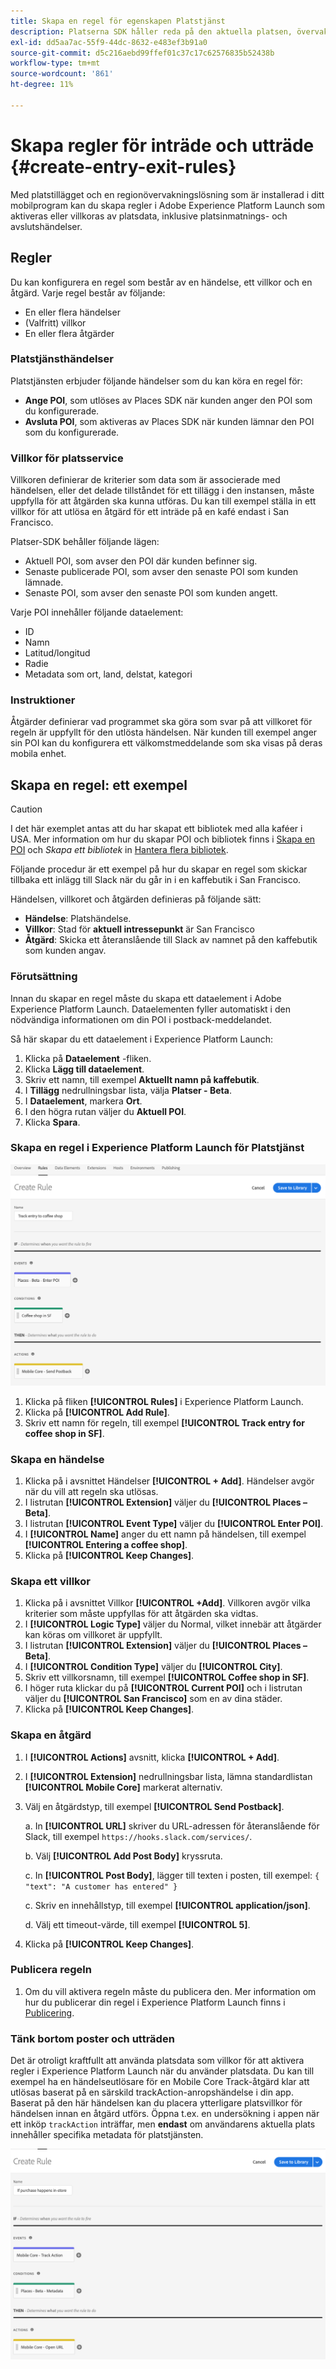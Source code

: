 ```yaml
---
title: Skapa en regel för egenskapen Platstjänst
description: Platserna SDK håller reda på den aktuella platsen, övervakar konfigurerade POI:er runt den aktuella platsen och spårar post- och avslutshändelser för dessa POI:er.
exl-id: dd5aa7ac-55f9-44dc-8632-e483ef3b91a0
source-git-commit: d5c216aebd99ffef01c37c17c62576835b52438b
workflow-type: tm+mt
source-wordcount: '861'
ht-degree: 11%

---
```


# Skapa regler för inträde och utträde {#create-entry-exit-rules}

Med platstillägget och en regionövervakningslösning som är installerad i ditt mobilprogram kan du skapa regler i Adobe Experience Platform Launch som aktiveras eller villkoras av platsdata, inklusive platsinmatnings- och avslutshändelser.

## Regler

Du kan konfigurera en regel som består av en händelse, ett villkor och en åtgärd. Varje regel består av följande:

* En eller flera händelser
* (Valfritt) villkor
* En eller flera åtgärder

### Platstjänsthändelser

Platstjänsten erbjuder följande händelser som du kan köra en regel för:

* **Ange POI**, som utlöses av Places SDK när kunden anger den POI som du konfigurerade.
* **Avsluta POI**, som aktiveras av Places SDK när kunden lämnar den POI som du konfigurerade.

### Villkor för platsservice

Villkoren definierar de kriterier som data som är associerade med händelsen, eller det delade tillståndet för ett tillägg i den instansen, måste uppfylla för att åtgärden ska kunna utföras. Du kan till exempel ställa in ett villkor för att utlösa en åtgärd för ett inträde på en kafé endast i San Francisco.

Platser-SDK behåller följande lägen:

* Aktuell POI, som avser den POI där kunden befinner sig.
* Senaste publicerade POI, som avser den senaste POI som kunden lämnade.
* Senaste POI, som avser den senaste POI som kunden angett.

Varje POI innehåller följande dataelement:

* ID
* Namn
* Latitud/longitud
* Radie
* Metadata som ort, land, delstat, kategori

### Instruktioner

Åtgärder definierar vad programmet ska göra som svar på att villkoret för regeln är uppfyllt för den utlösta händelsen. När kunden till exempel anger sin POI kan du konfigurera ett välkomstmeddelande som ska visas på deras mobila enhet.

## Skapa en regel: ett exempel

>[!CAUTION]
>
>I det här exemplet antas att du har skapat ett bibliotek med alla kaféer i USA. Mer information om hur du skapar POI och bibliotek finns i [Skapa en POI](/help/poi-mgmt-ui/create-a-poi-ui.md) och *Skapa ett bibliotek* in [Hantera flera bibliotek](https://experienceleague.adobe.com/docs/places/using/poi-mgmt-ui/manage-libraries-in-the-places-ui.html).

Följande procedur är ett exempel på hur du skapar en regel som skickar tillbaka ett inlägg till Slack när du går in i en kaffebutik i San Francisco.

Händelsen, villkoret och åtgärden definieras på följande sätt:

* **Händelse**: Platshändelse.
* **Villkor**: Stad för **aktuell intressepunkt** är San Francisco
* **Åtgärd**: Skicka ett återanslående till Slack av namnet på den kaffebutik som kunden angav.

### Förutsättning

Innan du skapar en regel måste du skapa ett dataelement i Adobe Experience Platform Launch. Dataelementen fyller automatiskt i den nödvändiga informationen om din POI i postback-meddelandet.

Så här skapar du ett dataelement i Experience Platform Launch:

1. Klicka på **Dataelement** -fliken.
1. Klicka **Lägg till dataelement**.
1. Skriv ett namn, till exempel **Aktuellt namn på kaffebutik**.
1. I **Tillägg** nedrullningsbar lista, välja **Platser - Beta**.
1. I **Dataelement**, markera **Ort**.
1. I den högra rutan väljer du **Aktuell POI**.
1. Klicka **Spara**.

### Skapa en regel i Experience Platform Launch för Platstjänst

![skapa en regel](/help/assets/placesrule.png)

1. Klicka på fliken **[!UICONTROL Rules]** i Experience Platform Launch.
1. Klicka på **[!UICONTROL Add Rule]**.
1. Skriv ett namn för regeln, till exempel **[!UICONTROL Track entry for coffee shop in SF]**.

### Skapa en händelse

1. Klicka på i avsnittet Händelser **[!UICONTROL + Add]**. Händelser avgör när du vill att regeln ska utlösas.
1. I listrutan **[!UICONTROL Extension]** väljer du **[!UICONTROL Places – Beta]**.
1. I listrutan **[!UICONTROL Event Type]** väljer du **[!UICONTROL Enter POI]**.
1. I **[!UICONTROL Name]** anger du ett namn på händelsen, till exempel **[!UICONTROL Entering a coffee shop]**.
1. Klicka på **[!UICONTROL Keep Changes]**.

### Skapa ett villkor

1. Klicka på i avsnittet Villkor **[!UICONTROL +Add]**. Villkoren avgör vilka kriterier som måste uppfyllas för att åtgärden ska vidtas.
1. I **[!UICONTROL Logic Type]** väljer du Normal, vilket innebär att åtgärder kan köras om villkoret är uppfyllt.
1. I listrutan **[!UICONTROL Extension]** väljer du **[!UICONTROL Places – Beta]**.
1. I **[!UICONTROL Condition Type]** väljer du **[!UICONTROL City]**.
1. Skriv ett villkorsnamn, till exempel **[!UICONTROL Coffee shop in SF]**.
1. I höger ruta klickar du på **[!UICONTROL Current POI]** och i listrutan väljer du **[!UICONTROL San Francisco]** som en av dina städer.
1. Klicka på **[!UICONTROL Keep Changes]**.

### Skapa en åtgärd

1. I **[!UICONTROL Actions]** avsnitt, klicka **[!UICONTROL + Add]**.
1. I **[!UICONTROL Extension]** nedrullningsbar lista, lämna standardlistan **[!UICONTROL Mobile Core]** markerat alternativ.
1. Välj en åtgärdstyp, till exempel **[!UICONTROL Send Postback]**.

   a. In **[!UICONTROL URL]** skriver du URL-adressen för återanslående för Slack, till exempel `https://hooks.slack.com/services/`.

   b. Välj **[!UICONTROL Add Post Body]** kryssruta.

   c. In **[!UICONTROL Post Body]**, lägger till texten i posten, till exempel: `{ "text": "A customer has entered" }`

   c. Skriv en innehållstyp, till exempel **[!UICONTROL application/json]**.

   d. Välj ett timeout-värde, till exempel **[!UICONTROL 5]**.

1. Klicka på **[!UICONTROL Keep Changes]**.

### Publicera regeln

1. Om du vill aktivera regeln måste du publicera den. Mer information om hur du publicerar din regel i Experience Platform Launch finns i [Publicering](https://experienceleague.adobe.com/docs/experience-platform/tags/publish/overview.html).

### Tänk bortom poster och utträden

Det är otroligt kraftfullt att använda platsdata som villkor för att aktivera regler i Experience Platform Launch när du använder platsdata. Du kan till exempel ha en händelseutlösare för en Mobile Core Track-åtgärd klar att utlösas baserat på en särskild trackAction-anropshändelse i din app. Baserat på den här händelsen kan du placera ytterligare platsvillkor för händelsen innan en åtgärd utförs. Öppna t.ex. en undersökning i appen när ett inköp `trackAction` inträffar, men **endast** om användarens aktuella plats innehåller specifika metadata för platstjänsten.

![skapa ett villkor](/help/assets/places-condition.png)
